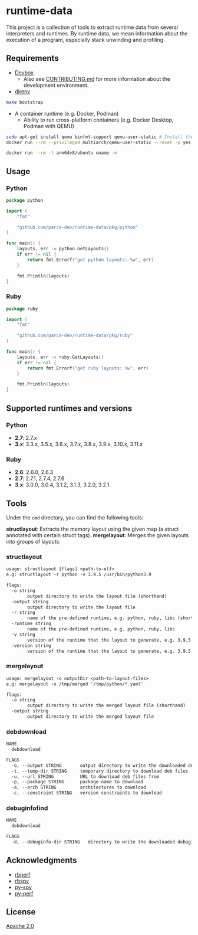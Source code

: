 # runtime-data

This project is a collection of tools to extract runtime data from several interpreters and runtimes.
By runtime data, we mean information about the execution of a program, especially stack unwinding and profiling.

## Requirements

- [Devbox](https://jetpack.io/devbox)
  - Also see [CONTRIBUTING.md](CONTRIBUTING.md) for more information about the development environment.
- [direnv](https://direnv.net/)

```sh
make bootstrap
```

- A container runtime (e.g. Docker, Podman)
  - Ability to run cross-platform containers (e.g. Docker Desktop, Podman with QEMU)

```sh
sudo apt-get install qemu binfmt-support qemu-user-static # Install the qemu packages
docker run --rm --privileged multiarch/qemu-user-static --reset -p yes # This step will execute the registering scripts

docker run --rm -t arm64v8/ubuntu uname -m
```

## Usage

### Python

```go
package python

import (
    "fmt"

    "github.com/parca-dev/runtime-data/pkg/python"
)

func main() {
    layouts, err := python.GetLayouts()
    if err != nil {
        return fmt.Errorf("get python layouts: %w", err)
    }

    fmt.Println(layouts)
}
```

### Ruby

```go
package ruby

import (
    "fmt"

    "github.com/parca-dev/runtime-data/pkg/ruby"
)

func main() {
    layouts, err := ruby.GetLayouts()
    if err != nil {
        return fmt.Errorf("get ruby layouts: %w", err)
    }

    fmt.Println(layouts)
}
```

## Supported runtimes and versions

### Python

- **2.7**: 2.7.x
- **3.x**: 3.3.x, 3.5.x, 3.6.x, 3.7.x, 3.8.x, 3.9.x, 3.10.x, 3.11.x

### Ruby

- **2.6**: 2.6.0, 2.6.3
- **2.7**: 2.7.1, 2.7.4, 2.7.6
- **3.x**: 3.0.0, 3.0.4, 3.1.2, 3.1.3, 3.2.0, 3.2.1

## Tools

Under the `cmd` directory, you can find the following tools:

**structlayout**: Extracts the memory layout using the given map (a struct annotated with certain struct tags).
**mergelayout**: Merges the given layouts into groups of layouts.

### structlayout

[embedmd]:# (tmp/structlayout-help.txt)
```txt
usage: structlayout [flags] <path-to-elf>
e.g: structlayout -r python -v 3.9.5 /usr/bin/python3.9

flags:
  -o string
    	output directory to write the layout file (shorthand)
  -output string
    	output directory to write the layout file
  -r string
    	name of the pre-defined runtime, e.g. python, ruby, libc (shorthand)
  -runtime string
    	name of the pre-defined runtime, e.g. python, ruby, libc
  -v string
    	version of the runtime that the layout to generate, e.g. 3.9.5 (shorthand)
  -version string
    	version of the runtime that the layout to generate, e.g. 3.9.5
```

### mergelayout

[embedmd]:# (tmp/mergelayout-help.txt)
```txt
usage: mergelayout -o outputDir <path-to-layout-files>
e.g: mergelayout -o /tmp/merged '/tmp/python/*.yaml'

flags:
  -o string
    	output directory to write the merged layout file (shorthand)
  -output string
    	output directory to write the merged layout file
```

### debdownload
[embedmd]:# (tmp/debdownload-help.txt)
```txt
NAME
  debdownload

FLAGS
  -o, --output STRING       output directory to write the downloaded deb files
  -t, --temp-dir STRING     temporary directory to download deb files
  -u, --url STRING          URL to download deb files from
  -p, --package STRING      package name to download
  -a, --arch STRING         architectures to download
  -c, --constraint STRING   version constraints to download

```

### debuginfofind
[embedmd]:# (tmp/debuginfofind-help.txt)
```txt
NAME
  debdownload

FLAGS
  -d, --debuginfo-dir STRING   directory to write the downloaded debuginfo files

```

## Acknowledgments

- [rbperf](https://github.com/javierhonduco/rbperf)
- [rbspy](https://github.com/rbspy/rbspy)
- [py-spy](https://github.com/benfred/py-spy)
- [py-perf](https://github.com/kakkoyun/py-perf)

## License

[Apache 2.0](LICENSE)
